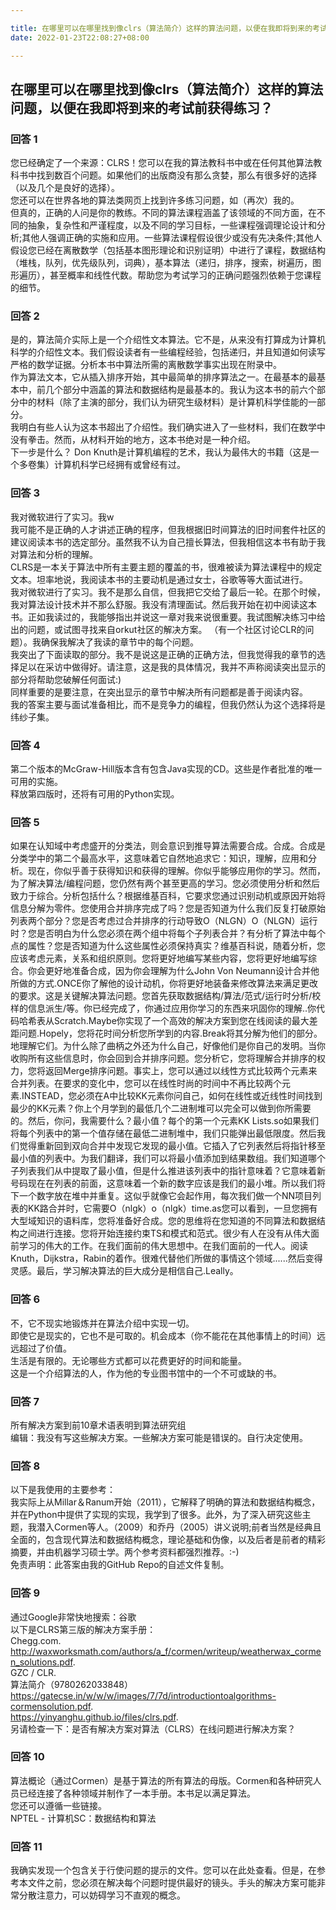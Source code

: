 ```yaml
---

title: 在哪里可以在哪里找到像clrs（算法简介）这样的算法问题，以便在我即将到来的考试前获得练习？
date: 2022-01-23T22:08:27+08:00

---
```





## 在哪里可以在哪里找到像clrs（算法简介）这样的算法问题，以便在我即将到来的考试前获得练习？  
### 回答 1
您已经确定了一个来源：CLRS！您可以在我的算法教科书中或在任何其他算法教科书中找到数百个问题。如果他们的出版商没有那么贪婪，那么有很多好的选择（以及几个是良好的选择）。  
您还可以在世界各地的算法类网页上找到许多练习问题，如（再次）我的。  
但真的，正确的人问是你的教练。不同的算法课程涵盖了该领域的不同方面，在不同的抽象，复杂性和严谨程度，以及不同的学习目标，一些课程强调理论设计和分析;其他人强调正确的实施和应用。一些算法课程假设很少或没有先决条件;其他人假设您已经在离散数学（包括基本图形理论和识别证明）中进行了课程，数据结构（堆栈，队列，优先级队列，词典），基本算法（递归，排序，搜索，树遍历，图形遍历），甚至概率和线性代数。帮助您为考试学习的正确问题强烈依赖于您课程的细节。  
### 回答 2
是的，算法简介实际上是一个介绍性文本算法。它不是，从来没有打算成为计算机科学的介绍性文本。我们假设读者有一些编程经验，包括递归，并且知道如何读写严格的数学证据。分析本书中算法所需的离散数学事实出现在附录中。  
作为算法文本，它从插入排序开始，其中最简单的排序算法之一。在最基本的最基本中，前几个部分中涵盖的算法和数据结构是最基本的。我认为这本书的前六个部分中的材料（除了主演的部分，我们认为研究生级材料）是计算机科学佳能的一部分。  
我明白有些人认为这本书超出了介绍性。我们确实进入了一些材料，我们在数学中没有拳击。然而，从材料开始的地方，这本书绝对是一种介绍。  
下一步是什么？ Don Knuth是计算机编程的艺术，我认为最伟大的书籍（这是一个多卷集）计算机科学已经拥有或曾经有过。  
### 回答 3
我对微软进行了实习。我w  
我可能不是正确的人才讲述正确的程序，但我根据旧时间算法的旧时间套件社区的建议阅读本书的选定部分。虽然我不认为自己擅长算法，但我相信这本书有助于我对算法和分析的理解。  
CLRS是一本关于算法中所有主要主题的覆盖的书，很难被读为算法课程中的规定文本。坦率地说，我阅读本书的主要动机是通过女士，谷歌等等大面试进行。  
我对微软进行了实习。我不是那么自信，但我把它交给了最后一轮。在那个时候，我对算法设计技术并不那么舒服。我没有清理面试。然后我开始在初中阅读这本书。正如我读过的，我能够指出并说这一章对我来说很重要。我试图解决练习中给出的问题，或试图寻找来自orkut社区的解决方案。 （有一个社区讨论CLR的问题）。我确保我解决了我读的章节中的每个问题。  
我突出了下面读取的部分。我不是说这是正确的正确方法，但我觉得我的章节的选择足以在采访中做得好。请注意，这是我的具体情况，我并不声称阅读突出显示的部分将帮助您破解任何面试:)  
同样重要的是要注意，在突出显示的章节中解决所有问题都是善于阅读内容。  
我的答案主要与面试准备相比，而不是竞争力的编程，但我仍然认为这个选择将是纬纱子集。  
### 回答 4
第二个版本的McGraw-Hill版本含有包含Java实现的CD。这些是作者批准的唯一可用的实施。  
释放第四版时，还将有可用的Python实现。  
### 回答 5
如果在认知域中考虑盛开的分类法，则会意识到推导算法需要合成。合成。合成是分类学中的第二个最高水平，这意味着它自然地追求它：知识，理解，应用和分析。现在，你似乎善于获得知识和获得的理解。你似乎能够应用你的学习。然而，为了解决算法/编程问题，您仍然有两个甚至更高的学习。您必须使用分析和然后致力于综合。分析包括什么？根据维基百科，它要求您通过识别动机或原因开始将信息分解为零件。您使用合并排序完成了吗？您是否知道为什么我们反复打破原始列表两个部分？您是否考虑过合并排序的行动导致O（NLGN）O（NLG⁡N）运行时？您是否明白为什么您必须在两个组中将每个子列表合并？有分析了算法中每个点的属性？您是否知道为什么这些属性必须保持真实？维基百科说，随着分析，您应该考虑元素，关系和组织原则。您将更好地编写某些内容，您将更好地编写综合。你会更好地准备合成，因为你会理解为什么John Von Neumann设计合并他所做的方式.ONCE你了解他的设计动机，你将更好地装备来修改算法来满足更改的要求。这是关键解决算法问题。您首先获取数据结构/算法/范式/运行时分析/校样的信息派生/等。你已经完成了，你通过应用你学习的东西来巩固你的理解..你代码哈希表从Scratch.Maybe你实现了一个高效的解决方案到您在线阅读的最大差距问题.Hopely，您将花时间分析您所学到的内容.Break将其分解为他们的部分。地理解它们。为什么除了曲柄之外还为什么自己，好像他们是你自己的发明。当你收购所有这些信息时，你会回到合并排序问题。您分析它，您将理解合并排序的权力，您将返回Merge排序问题。事实上，您可以通过以线性方式比较两个元素来合并列表。在要求的变化中，您可以在线性时尚的时间中不再比较两个元素.INSTEAD，您必须在A中比较KK元素你问自己，如何在线性或近线性时间找到最少的KK元素？你上个月学到的最低几个二进制堆可以完全可以做到你所需要的。然后，你问，我需要什么？最小值？每个的第一个元素KK Lists.so如果我们将每个列表中的第一个值存储在最低二进制堆中，我们只能弹出最低限度。然后我们觉得重新回到双向合并中发现它发现的最小值。它插入了它列表然后将指针移至最小值的列表中。为我们翻译，我们可以将最小值添加到结果数组。我们知道哪个子列表我们从中提取了最小值，但是什么推进该列表中的指针意味着？它意味着新号码现在在列表的前面，这意味着一个新的数字应该是我们的最小堆。所以我们将下一个数字放在堆中并重复。这似乎就像它会起作用，每次我们做一个NN项目列表的KK路合并时，它需要O（nlgk）o（nlg⁡k）time.as您可以看到，一旦您拥有大型域知识的语料库，您将准备好合成。您的思维将在您知道的不同算法和数据结构之间进行连接。您将开始连接约束TS和模式和范式。很少有人在没有从伟大面前学习的伟大的工作。在我们面前的伟大思想中。在我们面前的一代人。阅读Knuth，Dijkstra，Rabin的着作。很难代替他们所做的事情这个领域......然后变得灵感。最后，学习解决算法的巨大成分是相信自己.Leally。  
### 回答 6
不，它不现实地锻炼并在算法介绍中实现一切。  
即使它是现实的，它也不是可取的。机会成本（你不能花在其他事情上的时间）远远超过了价值。  
生活是有限的。无论哪些方式都可以花费更好的时间和能量。  
这是一个介绍算法的人，作为他的专业图书馆中的一个不可或缺的书。  
### 回答 7
所有解决方案到前10章术语表明到算法研究组  
编辑：我没有写这些解决方案。一些解决方案可能是错误的。自行决定使用。  
### 回答 8
以下是我使用的主要参考：  
我实际上从Millar＆Ranum开始（2011），它解释了明确的算法和数据结构概念，并在Python中提供了实现的实现，我学到了很多。此外，为了深入研究这些主题，我潜入Cormen等人。（2009）和乔丹（2005）讲义说明;前者当然是经典且全面的，包含现代算法和数据结构概念，理论基础和伪像，以及后者是前者的精彩摘要，并由机器学习硕士学。两个参考资料都强烈推荐。:-)  
免责声明：此答案由我的GitHub Repo的自述文件复制。  
### 回答 9
通过Google非常快地搜索：谷歌  
以下是CLRS第三版的解决方案手册：  
Chegg.com.  
http://waxworksmath.com/authors/a_f/cormen/writeup/weatherwax_cormen_solutions.pdf.  
GZC / CLR.  
算法简介（9780262033848）  
https://gatecse.in/w/w/w/images/7/7d/introductiontoalgorithms-cormensolution.pdf.  
https://yinyanghu.github.io/files/clrs.pdf.  
另请检查一下：是否有解决方案对算法（CLRS）在线问题进行解决方案？  
### 回答 10
算法概论（通过Cormen）是基于算法的所有算法的母版。Cormen和各种研究人员已经连接了各种领域并制作了一本手册。本书足以满足算法。  
您还可以遵循一些链接。  
NPTEL  - 计算机SC：数据结构和算法  
### 回答 11
我确实发现一个包含关于行使问题的提示的文件。您可以在此处查看。但是，在参考本文件之前，您必须在解决每个问题时提供最好的镜头。手头的解决方案可能非常分散注意力，可以妨碍学习不直观的概念。  
